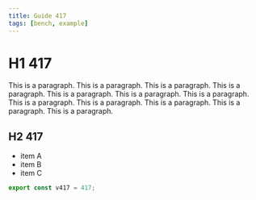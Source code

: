 ```yaml
---
title: Guide 417
tags: [bench, example]
---
```


# H1 417

This is a paragraph. This is a paragraph. This is a paragraph. This is a paragraph. This is a paragraph. This is a paragraph. This is a paragraph. This is a paragraph. This is a paragraph. This is a paragraph. This is a paragraph. This is a paragraph. 

## H2 417

- item A
- item B
- item C

```ts
export const v417 = 417;
```